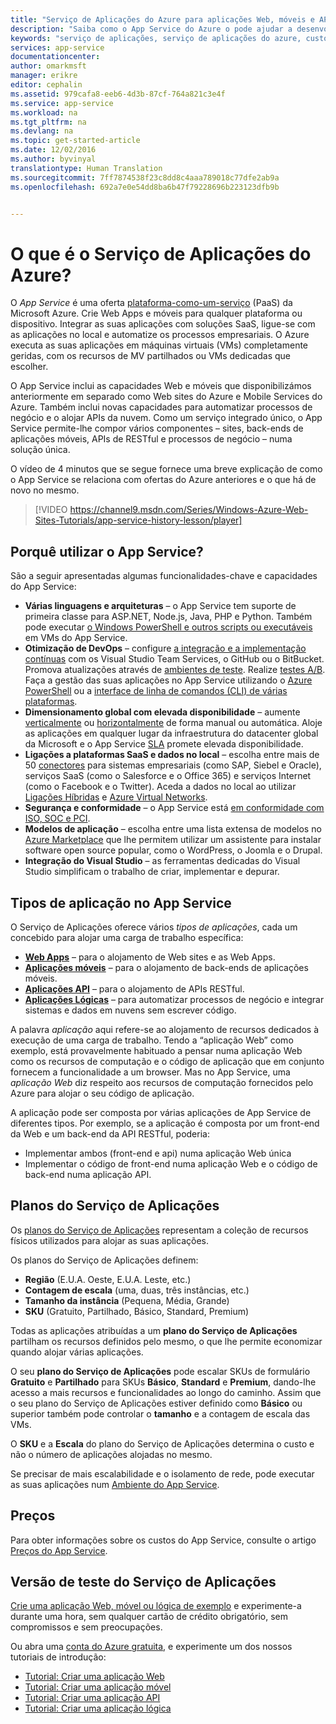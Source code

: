 ```yaml
---
title: "Serviço de Aplicações do Azure para aplicações Web, móveis e API| Microsoft Docs"
description: "Saiba como o App Service do Azure o pode ajudar a desenvolver, implementar e gerir Web Apps e móveis."
keywords: "serviço de aplicações, serviço de aplicações do azure, custo do serviço de aplicações, dimensionamento, dimensionável, implementação de aplicações, implementação de aplicações do azure, paas, plataforma-como-serviço, web site, site, web, azure mobile"
services: app-service
documentationcenter: 
author: omarkmsft
manager: erikre
editor: cephalin
ms.assetid: 979cafa8-eeb6-4d3b-87cf-764a821c3e4f
ms.service: app-service
ms.workload: na
ms.tgt_pltfrm: na
ms.devlang: na
ms.topic: get-started-article
ms.date: 12/02/2016
ms.author: byvinyal
translationtype: Human Translation
ms.sourcegitcommit: 7ff7874538f23c8dd8c4aaa789018c77dfe2ab9a
ms.openlocfilehash: 692a7e0e54dd8ba6b47f79228696b223123dfb9b


---
```

# <a name="what-is-azure-app-service"></a>O que é o Serviço de Aplicações do Azure?
O *App Service* é uma oferta [plataforma-como-um-serviço](https://en.wikipedia.org/wiki/Platform_as_a_service) (PaaS) da Microsoft Azure. Crie Web Apps e móveis para qualquer plataforma ou dispositivo. Integrar as suas aplicações com soluções SaaS, ligue-se com as aplicações no local e automatize os processos empresariais. O Azure executa as suas aplicações em máquinas virtuais (VMs) completamente geridas, com os recursos de MV partilhados ou VMs dedicadas que escolher.

O App Service inclui as capacidades Web e móveis que disponibilizámos anteriormente em separado como Web sites do Azure e Mobile Services do Azure. Também inclui novas capacidades para automatizar processos de negócio e o alojar APIs da nuvem. Como um serviço integrado único, o App Service permite-lhe compor vários componentes – sites, back-ends de aplicações móveis, APIs de RESTful e processos de negócio – numa solução única.

O vídeo de 4 minutos que se segue fornece uma breve explicação de como o App Service se relaciona com ofertas do Azure anteriores e o que há de novo no mesmo.

> [!VIDEO https://channel9.msdn.com/Series/Windows-Azure-Web-Sites-Tutorials/app-service-history-lesson/player]
> 
> 

## <a name="why-use-app-service"></a>Porquê utilizar o App Service?
São a seguir apresentadas algumas funcionalidades-chave e capacidades do App Service:

* **Várias linguagens e arquiteturas** – o App Service tem suporte de primeira classe para ASP.NET, Node.js, Java, PHP e Python. Também pode executar [o Windows PowerShell e outros scripts ou executáveis](../app-service-web/web-sites-create-web-jobs.md) em VMs do App Service.
* **Otimização de DevOps** – configure [a integração e a implementação contínuas](../app-service-web/app-service-continuous-deployment.md) com os Visual Studio Team Services, o GitHub ou o BitBucket. Promova atualizações através de [ambientes de teste](../app-service-web/web-sites-staged-publishing.md). Realize [testes A/B](../app-service-web/app-service-web-test-in-production-get-start.md). Faça a gestão das suas aplicações no App Service utilizando o [Azure PowerShell](/powershell/azureps-cmdlets-docs) ou a [interface de linha de comandos (CLI) de várias plataformas](../xplat-cli-install.md).
* **Dimensionamento global com elevada disponibilidade** – aumente [verticalmente](../app-service-web/web-sites-scale.md) ou [horizontalmente](../monitoring-and-diagnostics/insights-how-to-scale.md) de forma manual ou automática. Aloje as aplicações em qualquer lugar da infraestrutura do datacenter global da Microsoft e o App Service [SLA](https://azure.microsoft.com/support/legal/sla/app-service/) promete elevada disponibilidade.
* **Ligações a plataformas SaaS e dados no local** – escolha entre mais de 50 [conectores](../connectors/apis-list.md) para sistemas empresariais (como SAP, Siebel e Oracle), serviços SaaS (como o Salesforce e o Office 365) e serviços Internet (como o Facebook e o Twitter). Aceda a dados no local ao utilizar [Ligações Híbridas](../biztalk-services/integration-hybrid-connection-overview.md) e [Azure Virtual Networks](../app-service-web/web-sites-integrate-with-vnet.md).
* **Segurança e conformidade** – o App Service está [em conformidade com ISO, SOC e PCI](https://www.microsoft.com/TrustCenter/).
* **Modelos de aplicação** – escolha entre uma lista extensa de modelos no [Azure Marketplace](https://azure.microsoft.com/marketplace/) que lhe permitem utilizar um assistente para instalar software open source popular, como o WordPress, o Joomla e o Drupal.
* **Integração do Visual Studio** – as ferramentas dedicadas do Visual Studio simplificam o trabalho de criar, implementar e depurar.

## <a name="app-types-in-app-service"></a>Tipos de aplicação no App Service
O Serviço de Aplicações oferece vários *tipos de aplicações*, cada um concebido para alojar uma carga de trabalho específica:

* [**Web Apps**](../app-service-web/app-service-web-overview.md) – para o alojamento de Web sites e as Web Apps.
* [**Aplicações móveis**](../app-service-mobile/app-service-mobile-value-prop.md) – para o alojamento de back-ends de aplicações móveis.
* [**Aplicações API**](../app-service-api/app-service-api-apps-why-best-platform.md) – para o alojamento de APIs RESTful.
* [**Aplicações Lógicas**](../logic-apps/logic-apps-what-are-logic-apps.md) – para automatizar processos de negócio e integrar sistemas e dados em nuvens sem escrever código.

A palavra *aplicação* aqui refere-se ao alojamento de recursos dedicados à execução de uma carga de trabalho. Tendo a “aplicação Web” como exemplo, está provavelmente habituado a pensar numa aplicação Web como os recursos de computação e o código de aplicação que em conjunto fornecem a funcionalidade a um browser. Mas no App Service, uma *aplicação Web* diz respeito aos recursos de computação fornecidos pelo Azure para alojar o seu código de aplicação. 

A aplicação pode ser composta por várias aplicações de App Service de diferentes tipos. Por exemplo, se a aplicação é composta por um front-end da Web e um back-end da API RESTful, poderia:

- Implementar ambos (front-end e api) numa aplicação Web única  
- Implementar o código de front-end numa aplicação Web e o código de back-end numa aplicação API. 



## <a name="app-service-plans"></a>Planos do Serviço de Aplicações
Os [planos do Serviço de Aplicações](azure-web-sites-web-hosting-plans-in-depth-overview.md) representam a coleção de recursos físicos utilizados para alojar as suas aplicações.

Os planos do Serviço de Aplicações definem:

- **Região** (E.U.A. Oeste, E.U.A. Leste, etc.)
- **Contagem de escala** (uma, duas, três instâncias, etc.)
- **Tamanho da instância** (Pequena, Média, Grande)
- **SKU** (Gratuito, Partilhado, Básico, Standard, Premium)

Todas as aplicações atribuídas a um **plano do Serviço de Aplicações** partilham os recursos definidos pelo mesmo, o que lhe permite economizar quando alojar várias aplicações.

O seu **plano do Serviço de Aplicações** pode escalar SKUs de formulário **Gratuito** e **Partilhado** para SKUs **Básico**, **Standard** e **Premium**, dando-lhe acesso a mais recursos e funcionalidades ao longo do caminho. Assim que o seu plano do Serviço de Aplicações estiver definido como **Básico** ou superior também pode controlar o **tamanho** e a contagem de escala das VMs.

O **SKU** e a **Escala** do plano do Serviço de Aplicações determina o custo e não o número de aplicações alojadas no mesmo. 

Se precisar de mais escalabilidade e o isolamento de rede, pode executar as suas aplicações num [Ambiente do App Service](../app-service-web/app-service-app-service-environment-intro.md).

## <a name="pricing"></a>Preços
Para obter informações sobre os custos do App Service, consulte o artigo [Preços do App Service](https://azure.microsoft.com/pricing/details/app-service/).

## <a name="test-drive-app-service"></a>Versão de teste do Serviço de Aplicações
[Crie uma aplicação Web, móvel ou lógica de exemplo](https://azure.microsoft.com/try/app-service/) e experimente-a durante uma hora, sem qualquer cartão de crédito obrigatório, sem compromissos e sem preocupações.

Ou abra uma [conta do Azure gratuita](https://azure.microsoft.com/pricing/free-trial/), e experimente um dos nossos tutoriais de introdução:

* [Tutorial: Criar uma aplicação Web](../app-service-web/app-service-web-get-started.md)
* [Tutorial: Criar uma aplicação móvel](../app-service-mobile/app-service-mobile-android-get-started.md)
* [Tutorial: Criar uma aplicação API](../app-service-api/app-service-api-dotnet-get-started.md)
* [Tutorial: Criar uma aplicação lógica](../logic-apps/logic-apps-create-a-logic-app.md)




<!--HONumber=Jan17_HO3-->


